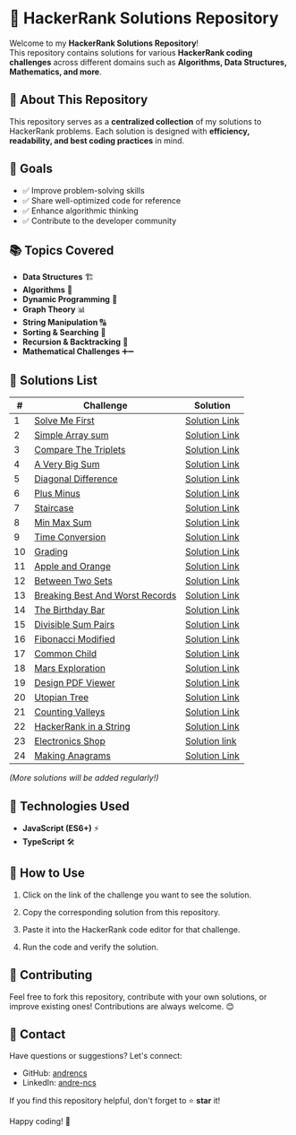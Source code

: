 # 🚀 HackerRank Solutions Repository

Welcome to my **HackerRank Solutions Repository**!  
This repository contains solutions for various **HackerRank coding challenges** across different domains such as **Algorithms, Data Structures, Mathematics, and more**.

## 📌 About This Repository

This repository serves as a **centralized collection** of my solutions to HackerRank problems. Each solution is designed with **efficiency, readability, and best coding practices** in mind.

## 🎯 Goals

- ✅ Improve problem-solving skills
- ✅ Share well-optimized code for reference
- ✅ Enhance algorithmic thinking
- ✅ Contribute to the developer community

## 📚 Topics Covered

- **Data Structures** 🏗️
- **Algorithms** 🔢
- **Dynamic Programming** 🚀
- **Graph Theory** 📊
- **String Manipulation** 🔠
- **Sorting & Searching** 🔎
- **Recursion & Backtracking** 🔁
- **Mathematical Challenges** ➕➖

## 📝 Solutions List

| #   | Challenge                                                                                            | Solution                                                                            |
| --- | ---------------------------------------------------------------------------------------------------- | ----------------------------------------------------------------------------------- |
| 1   | [Solve Me First](https://hackerrank.com/challenges/solve-me-first)                                   | [Solution Link](./Prepare/Algorithms/Warmup/SolveMeFirst.ts)                        |
| 2   | [Simple Array sum](https://hackerrank.com/challenges/simple-array-sum)                               | [Solution Link](./Prepare/Algorithms/Warmup/SimpleArraySum.ts)                      |
| 3   | [Compare The Triplets](https://hackerrank.com/challenges/compare-the-triplets)                       | [Solution Link](./Prepare/Algorithms/Warmup/CompareTheTriplets.ts)                  |
| 4   | [A Very Big Sum](https://hackerrank.com/challenges/a-very-big-sum)                                   | [Solution Link](./Prepare/Algorithms/Warmup/AVeryBigSum.ts)                         |
| 5   | [Diagonal Difference](https://hackerrank.com/challenges/diagonal-difference/)                        | [Solution Link](./Prepare/Algorithms/Warmup/DiagonalDifference.ts)                  |
| 6   | [Plus Minus](https://hackerrank.com/challenges/plus-minus/)                                          | [Solution Link](./Prepare/Algorithms/Warmup/PlusMinus.ts)                           |
| 7   | [Staircase](https://hackerrank.com/challenges/staircase/)                                            | [Solution Link](./Prepare/Algorithms/Warmup/Staircase.ts)                           |
| 8   | [Min Max Sum](https://hackerrank.com/challenges/mini-max-sum)                                        | [Solution Link](./Prepare/Algorithms/Warmup/MinMaxSum.ts)                           |
| 9   | [Time Conversion](https://hackerrank.com/challenges/time-conversion)                                 | [Solution Link](./Prepare/Algorithms/Warmup/TimeConversion.ts)                      |
| 10  | [Grading](https://hackerrank.com/challenges/grading)                                                 | [Solution Link](./Prepare/Algorithms/Implementation/Grading.ts)                     |
| 11  | [Apple and Orange](https://hackerrank.com/challenges/apple-and-orange)                               | [Solution Link](./Prepare/Algorithms/Implementation/AppleAndOrange.ts)              |
| 12  | [Between Two Sets](https://hackerrank.com/challenges/between-two-sets)                               | [Solution Link](./Prepare/Algorithms/Implementation/BetweenTwoSets.ts)              |
| 13  | [Breaking Best And Worst Records](https://hackerrank.com/challenges/breaking-best-and-worst-records) | [Solution Link](./Prepare/Algorithms/Implementation/BreakingBestAndWorstRecords.ts) |
| 14  | [The Birthday Bar](https://hackerrank.com/challenges/the-birthday-bar/)                              | [Solution Link](./Prepare/Algorithms/Implementation/TheBirthdayBar.ts)              |
| 15  | [Divisible Sum Pairs](https://hackerrank.com/challenges/divisible-sum-pairs)                         | [Solution Link](./Prepare/Algorithms/Implementation/DivisibleSumPairs.ts)           |
| 16  | [Fibonacci Modified](https://hackerrank.com/challenges/fibonacci-modified)                           | [Solution Link](./Dynamic%20programing/FibonacciModified.ts)                        |
| 17  | [Common Child](https://hackerrank.com/challenges/common-child)                                       | [Solution Link](./String/CommonChild.ts)                                            |
| 18  | [Mars Exploration](https://hackerrank.com/challenges/mars-exploration)                               | [Solution Link](./String/MarsExploration.ts)                                        |
| 19  | [Design PDF Viewer](https://hackerrank.com/challenges/designer-pdf-viewer)                           | [Solution Link](./Implementation/DesignPDFViewer.ts)                                |
| 20  | [Utopian Tree](https://hackerrank.com/challenges/utopian-tree)                                       | [Solution Link](./Implementation/UtopianTree.ts)                                    |
| 21  | [Counting Valleys](https://hackerrank.com/challenges/counting-valleys)                               | [Solution Link](./Implementation/CountingValleys.ts)                                |
| 22  | [HackerRank in a String](https://hackerrank.com/challenges/hackerrank-in-a-string)                   | [Solution Link](./String/HackerRankInAString.ts)                                    |
| 23  | [Electronics Shop](https://hackerrank.com/challenges/electronics-shop)                               | [Solution link](./Implementation/EletronicsShop.ts)                                 |
| 24  | [Making Anagrams](https://hackerrank.com/challenges/making-anagrams)                                 | [Solution Link](./String/MakingAnagrams.ts)                                         |

_(More solutions will be added regularly!)_

## 🔧 Technologies Used

- **JavaScript (ES6+)** ⚡
- **TypeScript** 🛠️

## 🚀 How to Use

1. Click on the link of the challenge you want to see the solution.

2. Copy the corresponding solution from this repository.

3. Paste it into the HackerRank code editor for that challenge.

4. Run the code and verify the solution.

## 🌟 Contributing

Feel free to fork this repository, contribute with your own solutions, or improve existing ones! Contributions are always welcome. 😊

## 📩 Contact

Have questions or suggestions? Let's connect:

- GitHub: [andrencs](https://github.com/andrencs)
- LinkedIn: [andre-ncs](https://linkedin.com/in/andre-ncs/)

If you find this repository helpful, don't forget to ⭐ **star** it!

Happy coding! 🚀
